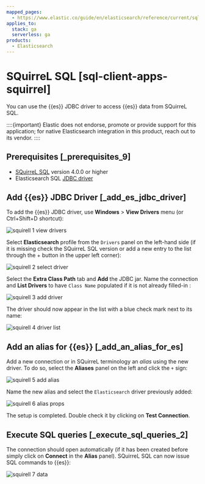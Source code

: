 ```yaml
---
mapped_pages:
  - https://www.elastic.co/guide/en/elasticsearch/reference/current/sql-client-apps-squirrel.html
applies_to:
  stack: ga
  serverless: ga
products:
  - Elasticsearch
---
```


# SQuirreL SQL [sql-client-apps-squirrel]

You can use the {{es}} JDBC driver to access {{es}} data from SQuirreL SQL.

::::{important}
Elastic does not endorse, promote or provide support for this application; for native Elasticsearch integration in this product, reach out to its vendor.
::::


## Prerequisites [_prerequisites_9]

* [SQuirreL SQL](http://squirrel-sql.sourceforge.net/) version 4.0.0 or higher
* Elasticsearch SQL [JDBC driver](sql-jdbc.md)


## Add {{es}} JDBC Driver [_add_es_jdbc_driver]

To add the {{es}} JDBC driver, use **Windows** > **View Drivers** menu (or Ctrl+Shift+D shortcut):

![squirell 1 view drivers](/explore-analyze/images/elasticsearch-reference-squirell-1-view-drivers.png "")

Select **Elasticsearch** profile from the `Drivers` panel on the left-hand side (if it is missing check the SQuirreL SQL version or add a new entry to the list through the + button in the upper left corner):

![squirell 2 select driver](/explore-analyze/images/elasticsearch-reference-squirell-2-select-driver.png "")

Select the **Extra Class Path** tab and **Add** the JDBC jar. Name the connection and **List Drivers** to have `Class Name` populated if it is not already filled-in :

![squirell 3 add driver](/explore-analyze/images/elasticsearch-reference-squirell-3-add-driver.png "")

The driver should now appear in the list with a blue check mark next to its name:

![squirell 4 driver list](/explore-analyze/images/elasticsearch-reference-squirell-4-driver-list.png "")


## Add an alias for {{es}} [_add_an_alias_for_es]

Add a new connection or in SQuirreL terminology an *alias* using the new driver. To do so, select the **Aliases** panel on the left and click the `+` sign:

![squirell 5 add alias](/explore-analyze/images/elasticsearch-reference-squirell-5-add-alias.png "")

Name the new alias and select the `Elasticsearch` driver previously added:

![squirell 6 alias props](/explore-analyze/images/elasticsearch-reference-squirell-6-alias-props.png "")

The setup is completed. Double check it by clicking on **Test Connection**.


## Execute SQL queries [_execute_sql_queries_2]

The connection should open automatically (if it has been created before simply click on **Connect** in the **Alias** panel). SQuirreL SQL can now issue SQL commands to {{es}}:

![squirell 7 data](/explore-analyze/images/elasticsearch-reference-squirell-7-data.png "")


